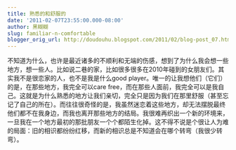 ```yaml
---
title: 熟悉的和舒服的
date: '2011-02-07T23:55:00.000-08:00'
author: 黑糊糊
slug: familiar-n-comfortable 
blogger_orig_url: http://doudouhu.blogspot.com/2011/02/blog-post_07.html
---
```


不知道为什么，也许是最近诸多的不顺利和无端的伤感，想到了为什么我会想一些地方，想一些人。比如说二巷的家，比如很多很多在2010年碰到的女朋友们。其实我不是很恋家的人，也不是我是什么good player。唯一的让我想他们（它们）的是，在那些地方，我完全可以care free，而在那些人面前，我完全可以是我自己。这就是为什么熟悉的地方让我们亲切，完全只是因为我们在那里舒服（甚至忘记了自己的所在）。而往往很奇怪的是，我虽然迷恋着这些地方，却无法摆脱最终他们都不在我身边，而我也离开那些地方的结局。我很难再织出一个新的环境来，一旦我在一个地方最初的那批朋友一个个都陌生化掉。这不得不说是个很让人为难的局面：旧的相识都纷纷红移，而新的相识总是不知道会在哪个转弯（我很少转弯）。

